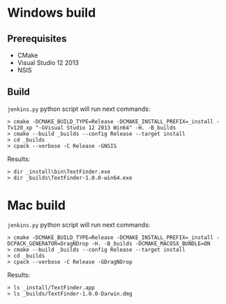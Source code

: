 # Windows build

Prerequisites
-------------
* CMake
* Visual Studio 12 2013
* NSIS

Build
-----

`jenkins.py` python script will run next commands:
```
> cmake -DCMAKE_BUILD_TYPE=Release -DCMAKE_INSTALL_PREFIX=_install -Tv120_xp "-GVisual Studio 12 2013 Win64" -H. -B_builds
> cmake --build _builds --config Release --target install
> cd _builds
> cpack --verbose -C Release -GNSIS
```

Results:
```
> dir _install\bin\TextFinder.exe
> dir _builds\TextFinder-1.0.0-win64.exe
```

# Mac build

`jenkins.py` python script will run next commands:
```
> cmake -DCMAKE_BUILD_TYPE=Release -DCMAKE_INSTALL_PREFIX=_install -DCPACK_GENERATOR=DragNDrop -H. -B_builds -DCMAKE_MACOSX_BUNDLE=ON
> cmake --build _builds --config Release --target install
> cd _builds
> cpack --verbose -C Release -GDragNDrop
```

Results:
```
> ls _install/TextFinder.app
> ls _builds/TextFinder-1.0.0-Darwin.dmg
```
